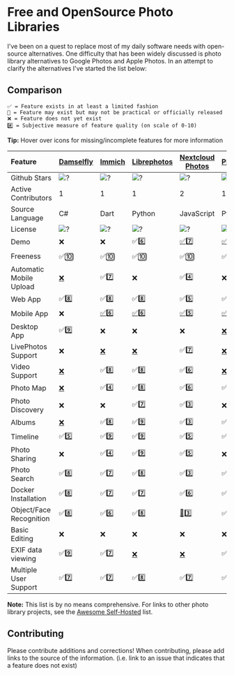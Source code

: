 # Free and OpenSource Photo Libraries

I've been on a quest to replace most of my daily software needs with open-source alternatives. One difficulty that has been widely discussed is photo library alternatives to Google Photos and Apple Photos. In an attempt to clarify the alternatives I've started the list below:

## Comparison

    ✅ = Feature exists in at least a limited fashion
    🚧 = Feature may exist but may not be practical or officially released
    ❌ = Feature does not yet exist
    #️⃣ = Subjective measure of feature quality (on scale of 0-10)

**Tip:** Hover over icons for missing/incomplete features for more information

| Feature                 | [Damselfly](https://github.com/Webreaper/Damselfly)                       | [Immich](https://github.com/alextran1502/immich)                          | [Librephotos](https://github.com/LibrePhotos/librephotos)                     | [Nextcloud Photos](https://github.com/nextcloud/photos/)               | [Photonix](https://github.com/photonixapp/photonix)                        | [PiGallery2](https://github.com/bpatrik/pigallery2)                      | [Photoprism](https://github.com/photoprism/photoprism)                                         | [Photoview](https://github.com/photoview/photoview)                        | [Piwigo](https://github.com/Piwigo/Piwigo)                          |
| :---------------------- | ------------------------------------------------------------------------- | ------------------------------------------------------------------------- | ----------------------------------------------------------------------------- | ---------------------------------------------------------------------- | -------------------------------------------------------------------------- | ------------------------------------------------------------------------ | ---------------------------------------------------------------------------------------------- | -------------------------------------------------------------------------- | ------------------------------------------------------------------- |
| Github Stars            | ![?](https://img.shields.io/github/stars/Webreaper/Damselfly?label=%20)   | ![?](https://img.shields.io/github/stars/alextran1502/immich?label=%20)   | ![?](https://img.shields.io/github/stars/LibrePhotos/librephotos?label=%20)   | ![?](https://img.shields.io/github/stars/nextcloud/photos?label=%20)   | ![?](https://img.shields.io/github/stars/photonixapp/photonix?label=%20)   | ![?](https://img.shields.io/github/stars/bpatrik/pigallery2?label=%20)   | ![?](https://img.shields.io/github/stars/photoprism/photoprism?label=%20)                      | ![?](https://img.shields.io/github/stars/photoview/photoview?label=%20)    | ![?](https://img.shields.io/github/stars/Piwigo/Piwigo?label=%20)   |
| Active Contributors     | 1                                                                         | 1                                                                         | 1                                                                             | 2                                                                      | 1                                                                          | 1                                                                        | 4                                                                                              | 1                                                                          | 3                                                                   |
| Source Language         | C#                                                                        | Dart                                                                      | Python                                                                        | JavaScript                                                             | Python                                                                     | TypeScript                                                               | Go                                                                                             | Typescript/Go                                                              | PHP                                                                 |
| License                 | ![?](https://img.shields.io/github/license/Webreaper/Damselfly?label=%20) | ![?](https://img.shields.io/github/license/alextran1502/immich?label=%20) | ![?](https://img.shields.io/github/license/LibrePhotos/librephotos?label=%20) | ![?](https://img.shields.io/github/license/nextcloud/photos?label=%20) | ![?](https://img.shields.io/github/license/photonixapp/photonix?label=%20) | ![?](https://img.shields.io/github/license/bpatrik/pigallery2?label=%20) | ![?](https://img.shields.io/static/v1?label=%20&message=GPL-3.0&color=orange)                  | ![?](https://img.shields.io/github/license/photoview/photoview?label=%20)  | ![?](https://img.shields.io/github/license/Piwigo/Piwigo?label=%20) |
| Demo                    | ❌                                                                        | ❌                                                                        | ✅6️⃣                                                                          | [✅](https://)7️⃣                                                       | [✅](https://demo.photonix.org/login)8️⃣                                    | [✅](https://pigallery2.herokuapp.com/gallery)8️⃣                         | [✅](https://try.photoprism.app)9️⃣                                                             | [✅](https://photos.qpqp.dk/)9️⃣                                            | [✅](https://piwigo.org/demo)9️⃣                                     |
| Freeness                | ✅🔟                                                                      | ✅🔟                                                                      | ✅🔟                                                                          | ✅🔟                                                                   | ✅🔟                                                                       | ✅🔟                                                                     | [🚧](https://photoprism.app/get)7️⃣                                                             | ✅🔟                                                                       | ✅🔟                                                                |
| Automatic Mobile Upload | [❌](https://github.com/Webreaper/Damselfly/issues/40)                    | ✅7️⃣                                                                      | ❌                                                                            | ✅4️⃣                                                                   | ❌                                                                         | ❌                                                                       | ✅6️⃣                                                                                           | [❌](https://github.com/photoview/photoview/issues/129)                    | ✅7️⃣                                                                |
| Web App                 | ✅8️⃣                                                                      | ✅8️⃣                                                                      | ✅8️⃣                                                                          | ✅5️⃣                                                                   | ✅7️⃣                                                                       | ✅7️⃣                                                                     | ✅7️⃣                                                                                           | ✅8️⃣                                                                       | ✅8️⃣                                                                |
| Mobile App              | ❌                                                                        | [✅](https://github.com/alextran1502/immich#step-4-run-mobile-app)6️⃣      | [✅](https://github.com/LibrePhotos/librephotos-mobile)6️⃣                     | [✅](https://nextcloud.com/clients/)5️⃣                                 | [✅](https://github.com/photonixapp/photonix-mobile)4️⃣                     | ❌                                                                       | [🚧](https://docs.photoprism.app/user-guide/pwa/https://github.com/nextcloud/photos/issues/14) | [✅](https://apps.apple.com/dk/app/photoview-media-gallery/id1578380271)6️⃣ | [✅](https://www.piwigo.org/mobile-applications)7️⃣                  |
| Desktop App             | ✅9️⃣                                                                      | ❌                                                                        | ❌                                                                            | ❌                                                                     | [❌](https://github.com/photonixapp/photonix/issues/61)                    | ❌                                                                       | ❌                                                                                             | ❌                                                                         | ❌                                                                  |
| LivePhotos Support      | ❌                                                                        | [❌](https://github.com/alextran1502/immich/issues/160)                   | [❌](https://github.com/LibrePhotos/librephotos/issues/287)                   | ✅7️⃣                                                                   | [❌](https://github.com/photonixapp/photonix/issues/250)                   | ❌                                                                       | ✅7️⃣                                                                                           | [❌](https://github.com/photoview/photoview/issues/273)                    | [❌](https://github.com/Piwigo/Piwigo/issues/1677)                  |
| Video Support           | [❌](https://github.com/Webreaper/Damselfly/issues/82)                    | ✅8️⃣                                                                      | ✅8️⃣                                                                          | ✅6️⃣                                                                   | [❌](https://github.com/photonixapp/photonix/issues/295)                   | ✅8️⃣                                                                     | ✅7️⃣                                                                                           | ✅7️⃣                                                                       | ✅4️⃣                                                                |
| Photo Map               | [❌](https://github.com/Webreaper/Damselfly/issues/312)                   | ✅4️⃣                                                                      | ✅8️⃣                                                                          | ✅6️⃣                                                                   | ✅9️⃣                                                                       | ✅8️⃣                                                                     | ✅7️⃣                                                                                           | ✅8️⃣                                                                       | ❌                                                                  |
| Photo Discovery         | ❌                                                                        | ❌                                                                        | ✅7️⃣                                                                          | ✅3️⃣                                                                   | ❌                                                                         | ❌                                                                       | ✅6️⃣                                                                                           | ❌                                                                         | ✅1️⃣                                                                |
| Albums                  | [❌](https://github.com/Webreaper/Damselfly/issues/238)                   | ✅8️⃣                                                                      | ✅9️⃣                                                                          | ✅3️⃣                                                                   | ✅5️⃣                                                                       | ✅6️⃣                                                                     | ✅8️⃣                                                                                           | ✅6️⃣                                                                       | ✅8️⃣                                                                |
| Timeline                | ✅5️⃣                                                                      | ✅9️⃣                                                                      | ✅9️⃣                                                                          | ✅5️⃣                                                                   | ✅5️⃣                                                                       | ✅5️⃣                                                                     | ✅5️⃣                                                                                           | ✅9️⃣                                                                       | ✅3️⃣                                                                |
| Photo Sharing           | ❌                                                                        | ✅4️⃣                                                                      | ✅9️⃣                                                                          | ✅5️⃣                                                                   | ❌                                                                         | ✅7️⃣                                                                     | ✅7️⃣                                                                                           | ✅8️⃣                                                                       | ✅5️⃣                                                                |
| Photo Search            | ✅8️⃣                                                                      | ✅7️⃣                                                                      | ✅8️⃣                                                                          | ✅3️⃣                                                                   | ✅8️⃣                                                                       | ✅7️⃣                                                                     | ✅8️⃣                                                                                           | ✅5️⃣                                                                       | ✅7️⃣                                                                |
| Docker Installation     | ✅8️⃣                                                                      | ✅7️⃣                                                                      | ✅7️⃣                                                                          | ✅6️⃣                                                                   | ✅8️⃣                                                                       | ✅7️⃣                                                                     | ✅6️⃣                                                                                           | ✅8️⃣                                                                       | [❌](https://github.com/Piwigo/Piwigo/pull/816)                     |
| Object/Face Recognition | ✅8️⃣                                                                      | ✅6️⃣                                                                      | ✅8️⃣                                                                          | [🚧](https://github.com/nextcloud/photos/issues/144)3️⃣                 | ✅8️⃣                                                                       | ✅6️⃣                                                                     | ✅9️⃣                                                                                           | ✅6️⃣                                                                       | [🚧](https://github.com/Piwigo/Piwigo/issues/1159)                  |
| Basic Editing           | ❌                                                                        | ❌                                                                        | ❌                                                                            | ❌                                                                     | ❌                                                                         | ❌                                                                       | ❌                                                                                             | ❌                                                                         | ❌                                                                  |
| EXIF data viewing       | ✅9️⃣                                                                      | ✅7️⃣                                                                      | [❌](https://github.com/LibrePhotos/librephotos/issues/77)                    | [❌](https://github.com/nextcloud/photos/issues/226)                   | ✅7️⃣                                                                       | ✅7️⃣                                                                     | ✅9️⃣                                                                                           | ✅7️⃣                                                                       | ✅7️⃣                                                                |
| Multiple User Support   | ✅7️⃣                                                                      | ✅7️⃣                                                                      | ✅8️⃣                                                                          | ✅7️⃣                                                                   | ✅7️⃣                                                                       | ✅7️⃣                                                                     | [❌](https://github.com/photoprism/photoprism/issues/98)                                       | ✅6️⃣                                                                       | ✅8️⃣                                                                |

**Note:** This list is by no means comprehensive. For links to other photo library projects, see the [Awesome Self-Hosted](https://github.com/awesome-selfhosted/awesome-selfhosted#photo-and-video-galleries) list.

## Contributing

Please contribute additions and corrections!
When contributing, please add links to the source of the information.
(i.e. link to an issue that indicates that a feature does not exist)
